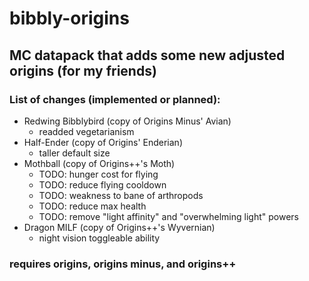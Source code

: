 # bibbly-origins
## MC datapack that adds some new adjusted origins (for my friends)

### List of changes (implemented or planned):
- Redwing Bibblybird (copy of Origins Minus' Avian)
    - readded vegetarianism
- Half-Ender (copy of Origins' Enderian)
    - taller default size
- Mothball (copy of Origins++'s Moth)
    - TODO: hunger cost for flying
    - TODO: reduce flying cooldown
    - TODO: weakness to bane of arthropods
    - TODO: reduce max health
    - TODO: remove "light affinity" and "overwhelming light" powers
- Dragon MILF (copy of Origins++'s Wyvernian)
    - night vision toggleable ability

### requires origins, origins minus, and origins++